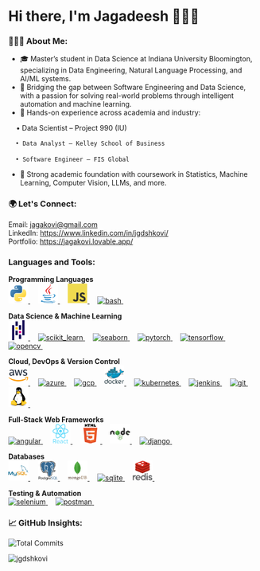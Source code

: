 # Hi there, I'm Jagadeesh 👨🏻‍💻

<!--
**jgdshkovi/jgdshkovi** is a ✨ _special_ ✨ repository because its `README.md` (this file) appears on your GitHub profile.

Here are some ideas to get you started:

- 🔭 I’m currently working on ...
- 🌱 I’m currently learning ...
- 👯 I’m looking to collaborate on ...
- 🤔 I’m looking for help with ...
- 💬 Ask me about ...
- 📫 How to reach me: ...
- 😄 Pronouns: ...
- ⚡ Fun fact: ...
-->

### 👨🏻‍🎓 About Me:

<!-- <img src="https://github.com/akarshijain/akarshijain/blob/main/bitmoji.png" align="right" alt="Bitmoji Image" width="130" height="200" style="border-radius: 10%; box-shadow: 0 4px 8px rgba(0,0,0,0.1);"> -->

  <!-- - 🎓 Pursuing a Master's in Data Science at Indiana University Bloomington, with a focus on Data Engineering, NLP and AI. -->
  <!-- - 🚀 Skilled in Software Engineering, Data Science/Engineering, and AI, passionate about leveraging Machine Learning to solve real-world problems. -->
  <!-- - 💼 Experienced Data Scientist at Project 990 (Indiana University), Data Analyst at Kelley School of Business, Software Engineer at FIS Global, driving significant technological advancements and optimizations. -->
  <!-- - 🌱 Deep academic involvement with coursework in Statistics, Applied Machine Learning, Computer Vision, Large Language Models and more, equipping me with a robust foundation in Data Science. -->
  <!-- - 📫 How to reach me: [jgdshkovi@gmail.com](mailto:jgdshkovi@gmail.com) | [LinkedIn](https://www.linkedin.com/in/jgdshkovi/) -->
  <!-- - 🌐 Visit my website: [jagakovi.lovable.app](https://jagakovi.lovable.app/) -->
  <!-- - ✍️ Check out my blog: [x_plained on Medium](https://medium.com/@akarshijain) -->
  <!-- - 🎥 All my links: [Linktree](https://linktr.ee/akarshijain) -->
  <!-- - 🌈 Pronouns: He/Him -->
  - 🎓 Master’s student in Data Science at Indiana University Bloomington, specializing in Data Engineering, Natural Language Processing, and AI/ML systems.
  - 🚀 Bridging the gap between Software Engineering and Data Science, with a passion for solving real-world problems through intelligent automation and machine learning.
  - 💼 Hands-on experience across academia and industry:

      • Data Scientist – Project 990 (IU)

      • Data Analyst – Kelley School of Business

      • Software Engineer – FIS Global
  
  - 🌱 Strong academic foundation with coursework in Statistics, Machine Learning, Computer Vision, LLMs, and more.
<!-- ### Profile Visits 👀
<p align="left"> <img src="https://profile-counter.glitch.me/jagakovi/count.svg" /></p> -->


### 🌍 Let's Connect:

<!-- [![LinkedIn](https://img.shields.io/badge/Jagadeesh%20Kovi-0077B5?style=for-the-badge&logo=linkedin&logoColor=white)](https://www.linkedin.com/in/jgdshkovi/) <br> -->
<!-- [![GitHub](https://img.shields.io/badge/Jagadeesh%20Kovi-100000?style=for-the-badge&logo=github&logoColor=white)](https://github.com/jgdshkovi) -->

Email: jagakovi@gmail.com <br>
LinkedIn: https://www.linkedin.com/in/jgdshkovi/ <br>
Portfolio: https://jagakovi.lovable.app/

### Languages and Tools:

<p align="left"><b>Programming Languages</b><br>
  <a href="https://www.python.org" target="_blank" rel="noreferrer"> <img src="https://raw.githubusercontent.com/devicons/devicon/master/icons/python/python-original.svg" alt="python" width="40" height="40"/> </a> &nbsp; &nbsp;
  <a href="https://www.java.com" target="_blank" rel="noreferrer"> <img src="https://raw.githubusercontent.com/devicons/devicon/master/icons/java/java-original.svg" alt="java" width="40" height="40"/> </a> &nbsp; &nbsp;
  <a href="https://developer.mozilla.org/en-US/docs/Web/JavaScript" target="_blank" rel="noreferrer"> <img src="https://raw.githubusercontent.com/devicons/devicon/master/icons/javascript/javascript-original.svg" alt="javascript" width="40" height="40"/> </a> &nbsp; &nbsp;
  <a href="https://www.gnu.org/software/bash/" target="_blank" rel="noreferrer"> <img src="https://www.vectorlogo.zone/logos/gnu_bash/gnu_bash-icon.svg" alt="bash" width="40" height="40"/> </a> &nbsp; &nbsp;
</p>

<p align="left"><b>Data Science & Machine Learning</b><br>
  <a href="https://pandas.pydata.org/" target="_blank" rel="noreferrer"> <img src="https://raw.githubusercontent.com/devicons/devicon/2ae2a900d2f041da66e950e4d48052658d850630/icons/pandas/pandas-original.svg" alt="pandas" width="40" height="40"/> </a> &nbsp; &nbsp;
  <a href="https://scikit-learn.org/" target="_blank" rel="noreferrer"> <img src="https://upload.wikimedia.org/wikipedia/commons/0/05/Scikit_learn_logo_small.svg" alt="scikit_learn" width="40" height="40"/> </a> &nbsp; &nbsp;
  <a href="https://seaborn.pydata.org/" target="_blank" rel="noreferrer"> <img src="https://seaborn.pydata.org/_images/logo-mark-lightbg.svg" alt="seaborn" width="40" height="40"/> </a> &nbsp; &nbsp;
  <a href="https://pytorch.org/" target="_blank" rel="noreferrer"> <img src="https://www.vectorlogo.zone/logos/pytorch/pytorch-icon.svg" alt="pytorch" width="40" height="40"/> </a> &nbsp; &nbsp;
  <a href="https://www.tensorflow.org" target="_blank" rel="noreferrer"> <img src="https://www.vectorlogo.zone/logos/tensorflow/tensorflow-icon.svg" alt="tensorflow" width="40" height="40"/> </a> &nbsp; &nbsp;
  <a href="https://opencv.org/" target="_blank" rel="noreferrer"> <img src="https://www.vectorlogo.zone/logos/opencv/opencv-icon.svg" alt="opencv" width="40" height="40"/> </a> &nbsp; &nbsp;
</p>


<p align="left"><b>Cloud, DevOps & Version Control</b><br>
  <a href="https://aws.amazon.com" target="_blank" rel="noreferrer"> <img src="https://raw.githubusercontent.com/devicons/devicon/master/icons/amazonwebservices/amazonwebservices-original-wordmark.svg" alt="aws" width="40" height="40"/> </a> &nbsp; &nbsp;
  <a href="https://azure.microsoft.com/en-in/" target="_blank" rel="noreferrer"> <img src="https://www.vectorlogo.zone/logos/microsoft_azure/microsoft_azure-icon.svg" alt="azure" width="40" height="40"/> </a> &nbsp; &nbsp;
  <a href="https://cloud.google.com" target="_blank" rel="noreferrer"> <img src="https://www.vectorlogo.zone/logos/google_cloud/google_cloud-icon.svg" alt="gcp" width="40" height="40"/> </a> &nbsp; &nbsp;
  <a href="https://www.docker.com/" target="_blank" rel="noreferrer"> <img src="https://raw.githubusercontent.com/devicons/devicon/master/icons/docker/docker-original-wordmark.svg" alt="docker" width="40" height="40"/> </a> &nbsp; &nbsp;
  <a href="https://kubernetes.io" target="_blank" rel="noreferrer"> <img src="https://www.vectorlogo.zone/logos/kubernetes/kubernetes-icon.svg" alt="kubernetes" width="40" height="40"/> </a> &nbsp; &nbsp;
  <a href="https://www.jenkins.io" target="_blank" rel="noreferrer"> <img src="https://www.vectorlogo.zone/logos/jenkins/jenkins-icon.svg" alt="jenkins" width="40" height="40"/> </a> &nbsp; &nbsp;
  <a href="https://git-scm.com/" target="_blank" rel="noreferrer"> <img src="https://www.vectorlogo.zone/logos/git-scm/git-scm-icon.svg" alt="git" width="40" height="40"/> </a> &nbsp; &nbsp;
  <a href="https://www.linux.org/" target="_blank" rel="noreferrer"> <img src="https://raw.githubusercontent.com/devicons/devicon/master/icons/linux/linux-original.svg" alt="linux" width="40" height="40"/> </a> &nbsp; &nbsp;
</p>


<p align="left"><b>Full-Stack Web Frameworks</b><br>
  <a href="https://angular.io" target="_blank" rel="noreferrer"> <img src="https://angular.io/assets/images/logos/angular/angular.svg" alt="angular" width="40" height="40"/> </a> &nbsp; &nbsp;
  <a href="https://reactjs.org/" target="_blank" rel="noreferrer"> <img src="https://raw.githubusercontent.com/devicons/devicon/master/icons/react/react-original-wordmark.svg" alt="react" width="40" height="40"/> </a> &nbsp; &nbsp;
  <a href="https://www.w3.org/html/" target="_blank" rel="noreferrer"> <img src="https://raw.githubusercontent.com/devicons/devicon/master/icons/html5/html5-original-wordmark.svg" alt="html5" width="40" height="40"/> </a> &nbsp; &nbsp;
  <a href="https://nodejs.org" target="_blank" rel="noreferrer"> <img src="https://raw.githubusercontent.com/devicons/devicon/master/icons/nodejs/nodejs-original-wordmark.svg" alt="nodejs" width="40" height="40"/> </a> &nbsp; &nbsp;
  <!-- <a href="https://flask.palletsprojects.com/" target="_blank" rel="noreferrer"> <img src="https://www.vectorlogo.zone/logos/pocoo_flask/pocoo_flask-icon.svg" alt="flask" width="40" height="40"/> </a> &nbsp; &nbsp; -->
  <a href="https://www.djangoproject.com/" target="_blank" rel="noreferrer"> <img src="https://cdn.worldvectorlogo.com/logos/django.svg" alt="django" width="40" height="40"/> </a> &nbsp; &nbsp;
</p>

<p align="left"><b>Databases</b><br>
  <a href="https://www.mysql.com/" target="_blank" rel="noreferrer"> <img src="https://raw.githubusercontent.com/devicons/devicon/master/icons/mysql/mysql-original-wordmark.svg" alt="mysql" width="40" height="40"/> </a> &nbsp; &nbsp;
  <a href="https://www.postgresql.org" target="_blank" rel="noreferrer"> <img src="https://raw.githubusercontent.com/devicons/devicon/master/icons/postgresql/postgresql-original-wordmark.svg" alt="postgresql" width="40" height="40"/> </a> &nbsp; &nbsp;
  <a href="https://www.mongodb.com/" target="_blank" rel="noreferrer"> <img src="https://raw.githubusercontent.com/devicons/devicon/master/icons/mongodb/mongodb-original-wordmark.svg" alt="mongodb" width="40" height="40"/> </a> &nbsp; &nbsp;
  <a href="https://www.sqlite.org/" target="_blank" rel="noreferrer"> <img src="https://www.vectorlogo.zone/logos/sqlite/sqlite-icon.svg" alt="sqlite" width="40" height="40"/> </a> &nbsp; &nbsp;
  <a href="https://redis.io" target="_blank" rel="noreferrer"> <img src="https://raw.githubusercontent.com/devicons/devicon/master/icons/redis/redis-original-wordmark.svg" alt="redis" width="40" height="40"/> </a> &nbsp; &nbsp;
</p>

<p align="left"><b>Testing & Automation</b><br>
  <a href="https://www.selenium.dev" target="_blank" rel="noreferrer"> <img src="https://raw.githubusercontent.com/detain/svg-logos/780f25886640cef088af994181646db2f6b1a3f8/svg/selenium-logo.svg" alt="selenium" width="40" height="40"/> </a> &nbsp; &nbsp;
  <a href="https://postman.com" target="_blank" rel="noreferrer"> <img src="https://www.vectorlogo.zone/logos/getpostman/getpostman-icon.svg" alt="postman" width="40" height="40"/> </a> &nbsp; &nbsp;
</p>


### 📈 GitHub Insights:


![Total Commits](https://img.shields.io/badge/Total_Commits-211-brightgreen)
<p align="left"> <img src="https://komarev.com/ghpvc/?username=jgdshkovi&label=Profile%20views&color=0e75b6&style=flat" alt="jgdshkovi" /> </p>


<!--
<picture>
  <source
    media="(prefers-color-scheme: dark)"
    srcset="https://raw.githubusercontent.com/jgdshkovi/jgdshkovi/output/github-contribution-grid-snake-dark.svg"
  />
  <source
    media="(prefers-color-scheme: light)"
    srcset="https://raw.githubusercontent.com/jgdshkovi/jgdshkovi/output/github-contribution-grid-snake.svg"
  />
  <img
    alt="github contribution grid snake animation"
    src="https://raw.githubusercontent.com/jgdshkovi/jgdshkovi/output/github-contribution-grid-snake.svg"
  />
</picture>
-->

<!--
  <p><img align="left" src="https://github-readme-stats.vercel.app/api/top-langs?username=jgdshkovi&show_icons=true&locale=en&layout=compact" alt="jgdshkovi" /></p>

  <p>&nbsp;<img align="center" src="https://github-readme-stats.vercel.app/api?username=jgdshkovi&show_icons=true&locale=en" alt="jgdshkovi" /></p>
-->


<!-- <picture>
  <img align="left" src="https://github-readme-stats.vercel.app/api/top-langs?username=saisathwikreddy&show_icons=true&locale=en&layout=compact" alt="saisathwikreddy" />
</picture> -->

<!-- <p>&nbsp;<img align="center" src="https://github-readme-stats.vercel.app/api?username=saisathwikreddy&show_icons=true&locale=en" alt="saisathwikreddy" /></p> -->



